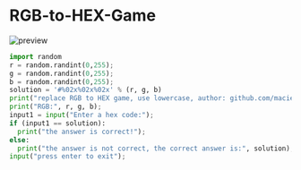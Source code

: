 # RGB-to-HEX-Game
![preview](https://raw.githubusercontent.com/maciekkoks/RGB-to-HEX-Game/main/preview.png)
```py
import random
r = random.randint(0,255);
g = random.randint(0,255);
b = random.randint(0,255);
solution = '#%02x%02x%02x' % (r, g, b)
print("replace RGB to HEX game, use lowercase, author: github.com/maciekkoks");
print("RGB:", r, g, b);
input1 = input("Enter a hex code:");
if (input1 == solution): 
  print("the answer is correct!");
else: 
  print("the answer is not correct, the correct answer is:", solution);
input("press enter to exit");
```
